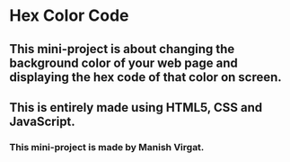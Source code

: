 # Hex Color Code

## This mini-project is about changing the background color of your web page and displaying the hex code of that color on screen.

## This is entirely made using HTML5, CSS and JavaScript.

### This mini-project is made by Manish Virgat.
